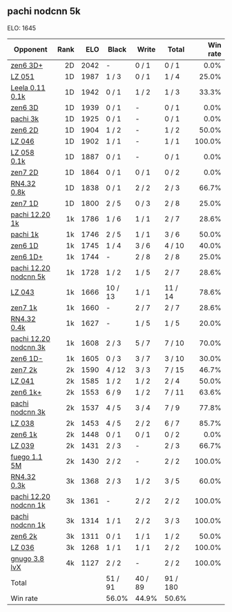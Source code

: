 ## pachi nodcnn 5k ##

ELO: 1645

Opponent | Rank | ELO | Black | Write | Total | Win rate
---------|-----:|----:|-------|-------|-------|-------:
[zen6 3D+](zen6%203D+.md) | 2D | 2042 | - | 0 / 1 | 0 / 1 | 0.0%
[LZ 051](LZ%20051.md) | 1D | 1987 | 1 / 3 | 0 / 1 | 1 / 4 | 25.0%
[Leela 0.11 0.1k](Leela%200.11%200.1k.md) | 1D | 1942 | 0 / 1 | 1 / 2 | 1 / 3 | 33.3%
[zen6 3D](zen6%203D.md) | 1D | 1939 | 0 / 1 | - | 0 / 1 | 0.0%
[pachi 3k](pachi%203k.md) | 1D | 1925 | 0 / 1 | - | 0 / 1 | 0.0%
[zen6 2D](zen6%202D.md) | 1D | 1904 | 1 / 2 | - | 1 / 2 | 50.0%
[LZ 046](LZ%20046.md) | 1D | 1902 | 1 / 1 | - | 1 / 1 | 100.0%
[LZ 058 0.1k](LZ%20058%200.1k.md) | 1D | 1887 | 0 / 1 | - | 0 / 1 | 0.0%
[zen7 2D](zen7%202D.md) | 1D | 1864 | 0 / 1 | 0 / 1 | 0 / 2 | 0.0%
[RN4.32 0.8k](RN4.32%200.8k.md) | 1D | 1838 | 0 / 1 | 2 / 2 | 2 / 3 | 66.7%
[zen7 1D](zen7%201D.md) | 1D | 1800 | 2 / 5 | 0 / 3 | 2 / 8 | 25.0%
[pachi 12.20 1k](pachi%2012.20%201k.md) | 1k | 1786 | 1 / 6 | 1 / 1 | 2 / 7 | 28.6%
[pachi 1k](pachi%201k.md) | 1k | 1746 | 2 / 5 | 1 / 1 | 3 / 6 | 50.0%
[zen6 1D](zen6%201D.md) | 1k | 1745 | 1 / 4 | 3 / 6 | 4 / 10 | 40.0%
[zen6 1D+](zen6%201D+.md) | 1k | 1744 | - | 2 / 8 | 2 / 8 | 25.0%
[pachi 12.20 nodcnn 5k](pachi%2012.20%20nodcnn%205k.md) | 1k | 1728 | 1 / 2 | 1 / 5 | 2 / 7 | 28.6%
[LZ 043](LZ%20043.md) | 1k | 1666 | 10 / 13 | 1 / 1 | 11 / 14 | 78.6%
[zen7 1k](zen7%201k.md) | 1k | 1660 | - | 2 / 7 | 2 / 7 | 28.6%
[RN4.32 0.4k](RN4.32%200.4k.md) | 1k | 1627 | - | 1 / 5 | 1 / 5 | 20.0%
[pachi 12.20 nodcnn 3k](pachi%2012.20%20nodcnn%203k.md) | 1k | 1608 | 2 / 3 | 5 / 7 | 7 / 10 | 70.0%
[zen6 1D-](zen6%201D-.md) | 1k | 1605 | 0 / 3 | 3 / 7 | 3 / 10 | 30.0%
[zen7 2k](zen7%202k.md) | 2k | 1590 | 4 / 12 | 3 / 3 | 7 / 15 | 46.7%
[LZ 041](LZ%20041.md) | 2k | 1585 | 1 / 2 | 1 / 2 | 2 / 4 | 50.0%
[zen6 1k+](zen6%201k+.md) | 2k | 1553 | 6 / 9 | 1 / 2 | 7 / 11 | 63.6%
[pachi nodcnn 3k](pachi%20nodcnn%203k.md) | 2k | 1537 | 4 / 5 | 3 / 4 | 7 / 9 | 77.8%
[LZ 038](LZ%20038.md) | 2k | 1453 | 4 / 5 | 2 / 2 | 6 / 7 | 85.7%
[zen6 1k](zen6%201k.md) | 2k | 1448 | 0 / 1 | 0 / 1 | 0 / 2 | 0.0%
[LZ 039](LZ%20039.md) | 2k | 1431 | 2 / 3 | - | 2 / 3 | 66.7%
[fuego 1.1 5M](fuego%201.1%205M.md) | 2k | 1430 | 2 / 2 | - | 2 / 2 | 100.0%
[RN4.32 0.3k](RN4.32%200.3k.md) | 3k | 1368 | 2 / 3 | 1 / 2 | 3 / 5 | 60.0%
[pachi 12.20 nodcnn 1k](pachi%2012.20%20nodcnn%201k.md) | 3k | 1361 | - | 2 / 2 | 2 / 2 | 100.0%
[pachi nodcnn 1k](pachi%20nodcnn%201k.md) | 3k | 1314 | 1 / 1 | 2 / 2 | 3 / 3 | 100.0%
[zen6 2k](zen6%202k.md) | 3k | 1311 | 0 / 1 | 1 / 1 | 1 / 2 | 50.0%
[LZ 036](LZ%20036.md) | 3k | 1268 | 1 / 1 | 1 / 1 | 2 / 2 | 100.0%
[gnugo 3.8 lvX](gnugo%203.8%20lvX.md) | 4k | 1127 | 2 / 2 | - | 2 / 2 | 100.0%
Total | | | 51 / 91 | 40 / 89 | 91 / 180 | 
Win rate| | | 56.0% | 44.9% | 50.6% | 
